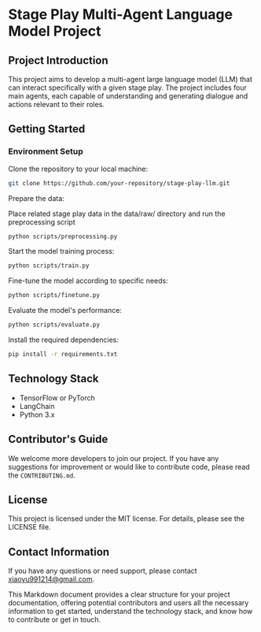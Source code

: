 # Stage Play Multi-Agent Language Model Project

## Project Introduction

This project aims to develop a multi-agent large language model (LLM) that can interact specifically with a given stage play. The project includes four main agents, each capable of understanding and generating dialogue and actions relevant to their roles.

## Getting Started

### Environment Setup

Clone the repository to your local machine:
```bash
git clone https://github.com/your-repository/stage-play-llm.git
```

Prepare the data:

Place related stage play data in the data/raw/ directory and run the preprocessing script

```bash
python scripts/preprocessing.py
```

Start the model training process:
```bash
python scripts/train.py
```

Fine-tune the model according to specific needs:
```bash
python scripts/finetune.py
```

Evaluate the model's performance:
```bash
python scripts/evaluate.py
```

Install the required dependencies:
```bash
pip install -r requirements.txt
```

## Technology Stack
- TensorFlow or PyTorch
- LangChain
- Python 3.x

## Contributor's Guide
We welcome more developers to join our project. If you have any suggestions for improvement or would like to contribute code, please read the `CONTRIBUTING.md`.

## License
This project is licensed under the MIT license. For details, please see the LICENSE file.

## Contact Information
If you have any questions or need support, please contact xiaoyu991214@gmail.com.


This Markdown document provides a clear structure for your project documentation, offering potential contributors and users all the necessary information to get started, understand the technology stack, and know how to contribute or get in touch.
